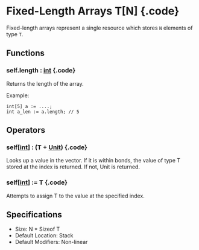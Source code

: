 # Fixed-Length Arrays T[N] {.code}
Fixed-length arrays represent a single resource which stores `N` elements of type `T`. 


## Functions

### self.length : [int](./int.md) {.code}
Returns the length of the array. 

Example: 
```bismuth 
int[5] a := ....; 
int a_len := a.length; // 5
```

## Operators

### self[[int](./int.md)] : (T + [Unit](./Unit.md)) {.code}
Looks up a value in the vector. If it is within bonds, the value of type T stored at the index is returned. If not, Unit is returned. 

### self[[int](./int.md)] := T {.code}
Attempts to assign T to the value at the specified index. 


## Specifications 
* Size: N * Sizeof T
* Default Location: Stack 
* Default Modifiers: Non-linear 




